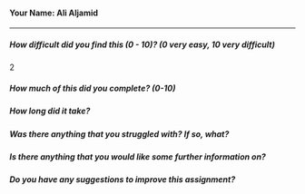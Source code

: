 #### Your Name: Ali Aljamid

---

##### How difficult did you find this (0 - 10)? (0 very easy, 10 very difficult)

2

##### How much of this did you complete? (0-10)

##### How long did it take?

##### Was there anything that you struggled with? If so, what?

##### Is there anything that you would like some further information on?

##### Do you have any suggestions to improve this assignment?
